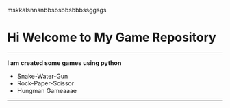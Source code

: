 mskkalsnnsnbbsbsbbsbbbssggsgs



# Hi Welcome to My Game Repository
***

**I am created some games using python**
- Snake-Water-Gun
- Rock-Paper-Scissor
- Hungman Gameaaae
---

